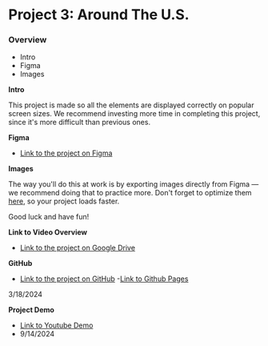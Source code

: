 # Project 3: Around The U.S.

### Overview

- Intro
- Figma
- Images

**Intro**

This project is made so all the elements are displayed correctly on popular screen sizes. We recommend investing more time in completing this project, since it's more difficult than previous ones.

**Figma**

- [Link to the project on Figma](https://www.figma.com/file/ii4xxsJ0ghevUOcssTlHZv/Sprint-3%3A-Around-the-US?node-id=0%3A1)

**Images**

The way you'll do this at work is by exporting images directly from Figma — we recommend doing that to practice more. Don't forget to optimize them [here](https://tinypng.com/), so your project loads faster.

Good luck and have fun!

**Link to Video Overview**

- [Link to the project on Google Drive](https://drive.google.com/file/d/183Ek-0UBdNya5jVWDtetK45_8e6a9Tyl/view?usp=sharing)

**GitHub**

- [Link to the project on GitHub](https://github.com/karhannah/se_project_aroundtheus) -[Link to Github Pages](https://karhannah.github.io/se_project_aroundtheus/index.html)

3/18/2024

**Project Demo**
- [Link to Youtube Demo](https://youtu.be/1i80ccpiLpk)
- 9/14/2024
